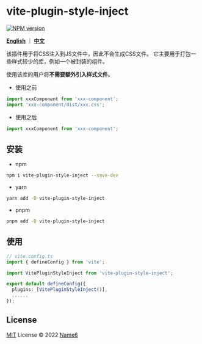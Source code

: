 # vite-plugin-style-inject

[![NPM version](https://img.shields.io/npm/v/vite-plugin-style-inject?color=a1b858&label=)](https://www.npmjs.com/package/vite-plugin-style-inject)

**[English](./README.md)** ｜ **[中文](./README.zh-CN.md)**

该插件用于将CSS注入到JS文件中，因此不会生成CSS文件。
它主要用于打包一些样式较少的库，例如一个被封装的组件。

使用该库的用户将**不需要额外引入样式文件**。

- 使用之前

```ts
import xxxComponent from 'xxx-component';
import 'xxx-component/dist/xxx.css';
```
- 使用之后
```ts
import xxxComponent from 'xxx-component';
```

## 安装

- npm

```bash
npm i vite-plugin-style-inject --save-dev
```
- yarn 
```bash
yarn add -D vite-plugin-style-inject
```

- pnpm

```bash
pnpm add -D vite-plugin-style-inject
```
## 使用
```ts
// vite.config.ts
import { defineConfig } from 'vite';

import VitePluginStyleInject from 'vite-plugin-style-inject';

export default defineConfig({
  plugins: [VitePluginStyleInject()],
  ......
});
```

## License

[MIT](./LICENSE) License © 2022 [Name6](https://github.com/lhj-web)
